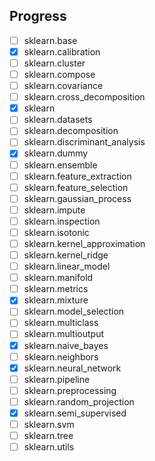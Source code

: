 ## Progress

- [ ] sklearn.base
- [x] sklearn.calibration
- [ ] sklearn.cluster
- [ ] sklearn.compose
- [ ] sklearn.covariance
- [ ] sklearn.cross_decomposition
- [x] sklearn
- [ ] sklearn.datasets
- [ ] sklearn.decomposition
- [ ] sklearn.discriminant_analysis
- [x] sklearn.dummy
- [ ] sklearn.ensemble
- [ ] sklearn.feature_extraction
- [ ] sklearn.feature_selection
- [ ] sklearn.gaussian_process
- [ ] sklearn.impute
- [ ] sklearn.inspection
- [ ] sklearn.isotonic
- [ ] sklearn.kernel_approximation
- [ ] sklearn.kernel_ridge
- [ ] sklearn.linear_model
- [ ] sklearn.manifold
- [ ] sklearn.metrics
- [x] sklearn.mixture
- [ ] sklearn.model_selection
- [ ] sklearn.multiclass
- [ ] sklearn.multioutput
- [x] sklearn.naive_bayes
- [ ] sklearn.neighbors
- [x] sklearn.neural_network
- [ ] sklearn.pipeline
- [ ] sklearn.preprocessing
- [ ] sklearn.random_projection
- [x] sklearn.semi_supervised
- [ ] sklearn.svm
- [ ] sklearn.tree
- [ ] sklearn.utils